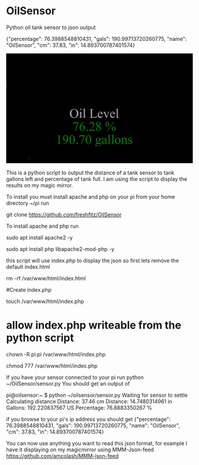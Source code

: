 # OilSensor
Python oil tank sensor to json output

{"percentage": 76.3988548810431, "gals": 190.99713720260775, "name": "OilSensor", "cm": 37.83, "in": 14.893700787401574}

<img src="https://github.com/freshfitz/OilSensor/blob/main/Capture.JPG">

This is a python script to output the distance of a tank sensor to tank gallons left and percentage of tank full. I am using the script to display the results on my magic mirror.

To install you must install apache and php on your pi
from your home directory ~/pi run

git clone https://github.com/freshfitz/OilSensor 

To install apache and php run

sudo apt install apache2 -y

sudo apt install php libapache2-mod-php -y

this script will use index.php to display the json so first lets remove the default index.html

rm -rf /var/www/html/index.html

#Create index.php

touch /var/www/html/index.php

# allow index.php writeable from the python script

chown -R pi:pi /var/www/html/index.php

chmod 777 /var/www/html/index.php

If you have your sensor connected to your pi run python ~/OilSensor/sensor.py
You should get an output of

pi@oilsensor:~ $ python ~/oilsensor/sensor.py
Waiting for sensor to settle
Calculating distance
Distance: 37.46 cm
Distance: 14.7480314961 in
Gallons: 192.220837567 US
Percentage: 76.8883350267 %

if you browse to your pi's ip address you should get
{"percentage": 76.3988548810431, "gals": 190.99713720260775, "name": "OilSensor", "cm": 37.83, "in": 14.893700787401574}

You can now use anything you want to read this json format, for example I have it displaying on my magicmirror using MMM-Json-feed
https://github.com/amcolash/MMM-json-feed


